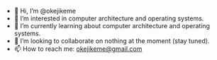 - 👋 Hi, I’m @okejikeme
- 👀 I’m interested in computer architecture and operating systems.
- 🌱 I’m currently learning about computer architecture and operating systems.
- 💞️ I’m looking to collaborate on nothing at the moment (stay tuned).
- 📫 How to reach me: okejikeme@gmail.com

<!---
okejikeme/okejikeme is a ✨ special ✨ repository because its `README.md` (this file) appears on your GitHub profile.
You can click the Preview link to take a look at your changes.
--->
